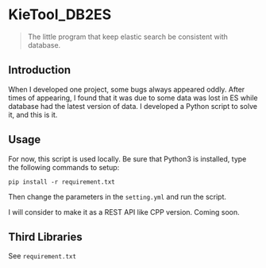 # KieTool_DB2ES

> The little program that keep elastic search be consistent with database.


## Introduction
When I developed one project, some bugs always appeared oddly. After times of appearing, I found that it was due to some
data was lost in ES while database had the latest version of data. I developed a Python script to solve it, and this is it.

## Usage

For now, this script is used locally. Be sure that Python3 is installed, type the following commands to setup:
```commandline
pip install -r requirement.txt
```
Then change the parameters in the `setting.yml` and run the script.

I will consider to make it as a REST API like CPP version. Coming soon.

## Third Libraries

See `requirement.txt`

